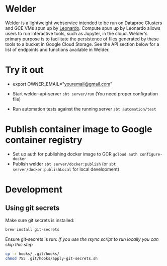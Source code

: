 # Welder

Welder is a lightweight webservice intended to be run on Dataproc Clusters and GCE VMs spun up by [Leonardo](https://github.com/DataBiosphere/leonardo). Compute spun up by Leonardo allows users to run interactive tools, such as Jupyter, in the cloud. Welder's primary purpose is to facilitate the persistence of files generated by these tools to a bucket in Google Cloud Storage. See the API section below for a list of endpoints and functions available in Welder.

# Try it out

* export OWNER_EMAIL="youremail@gmail.com"

* Start welder-api-server `sbt server/run` (You need proper configration file)
* Run automation tests against the running server `sbt automation/test`

# Publish container image to Google container registry
* Set up auth for publishing docker image to GCR
`gcloud auth configure-docker`
* Publish welder
`sbt server/docker:publish` (or `sbt server/docker:publishLocal` for local development)

# Development

## Using git secrets
Make sure git secrets is installed:
```bash
brew install git-secrets
```
Ensure git-secrets is run:
<i>If you use the rsync script to run locally you can skip this step</i>
```bash
cp -r hooks/ .git/hooks/
chmod 755 .git/hooks/apply-git-secrets.sh
```
